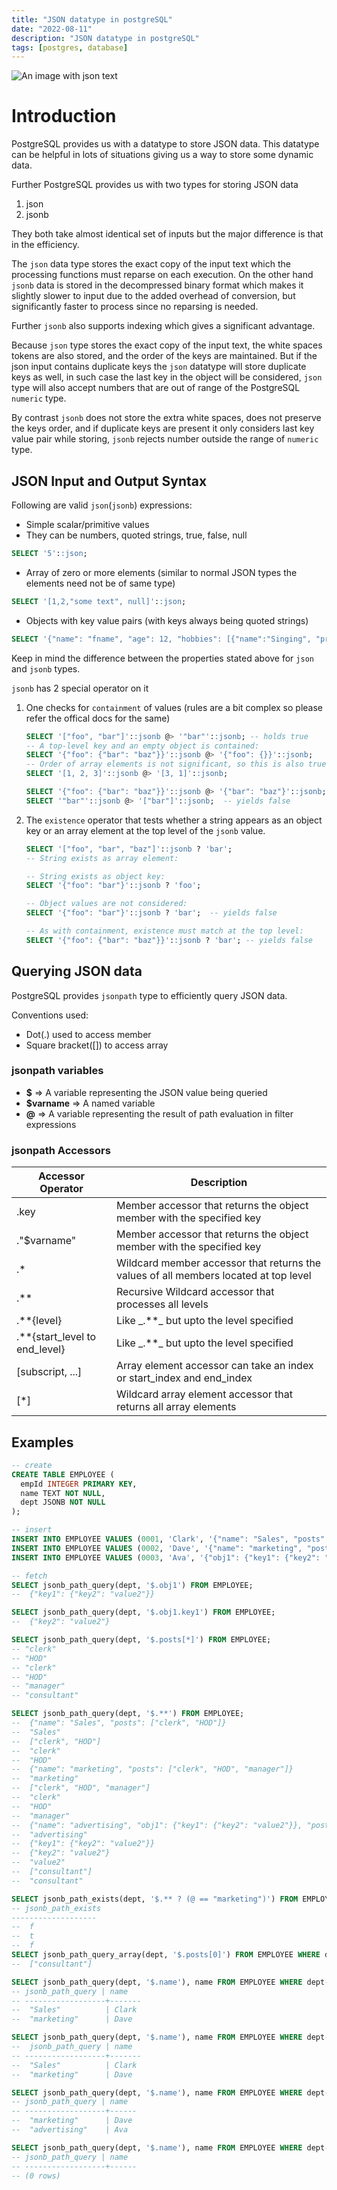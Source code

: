 ```yaml
---
title: "JSON datatype in postgreSQL"
date: "2022-08-11"
description: "JSON datatype in postgreSQL"
tags: [postgres, database]
---
```


![An image with json text](json-featured.jpg)

# Introduction

PostgreSQL provides us with a datatype to store JSON data.
This datatype can be helpful in lots of situations giving us a way to store some dynamic data.

Further PostgreSQL provides us with two types for storing JSON data

1. json
2. jsonb

They both take almost identical set of inputs but the major difference is that in the efficiency.

The `json` data type stores the exact copy of the input text which the processing functions must reparse
on each execution.
On the other hand `jsonb` data is stored in the decompressed binary format which makes it slightly slower
to input due to the added overhead of conversion, but significantly faster to process since no reparsing is needed.

Further `jsonb` also supports indexing which gives a significant advantage.

Because `json` type stores the exact copy of the input text, the white spaces tokens are also stored,
and the order of the keys are maintained. But if the json input contains duplicate keys the `json` datatype
will store duplicate keys as well, in such case the last key in the object will be considered, `json` type
will also accept numbers that are out of range of the PostgreSQL `numeric` type.

By contrast `jsonb` does not store the extra white spaces, does not preserve the keys order,
and if duplicate keys are present it only considers last key value pair while storing, `jsonb` rejects
number outside the range of `numeric` type.

## JSON Input and Output Syntax

Following are valid `json`(`jsonb`) expressions:

- Simple scalar/primitive values
- They can be numbers, quoted strings, true, false, null

```sql
SELECT '5'::json;
```

- Array of zero or more elements (similar to normal JSON types the elements need not be of same type)

```sql
SELECT '[1,2,"some text", null]'::json;
```

- Objects with key value pairs (with keys always being quoted strings)

```sql
SELECT '{"name": "fname", "age": 12, "hobbies": [{"name":"Singing", "proficiency": 3}, "address": null]}'::json;
```

Keep in mind the difference between the properties stated above for `json` and `jsonb` types.

`jsonb` has 2 special operator on it

1.  One checks for `containment` of values (rules are a bit complex so please refer the offical docs for the same)

    ```sql
    SELECT '["foo", "bar"]'::jsonb @> '"bar"'::jsonb; -- holds true
    -- A top-level key and an empty object is contained:
    SELECT '{"foo": {"bar": "baz"}}'::jsonb @> '{"foo": {}}'::jsonb;
    -- Order of array elements is not significant, so this is also true:
    SELECT '[1, 2, 3]'::jsonb @> '[3, 1]'::jsonb;

    SELECT '{"foo": {"bar": "baz"}}'::jsonb @> '{"bar": "baz"}'::jsonb;  -- yields false
    SELECT '"bar"'::jsonb @> '["bar"]'::jsonb;  -- yields false
    ```

2.  The `existence` operator that tests whether a string appears as an object key or an array element
    at the top level of the `jsonb` value.

    ```sql
    SELECT '["foo", "bar", "baz"]'::jsonb ? 'bar';
    -- String exists as array element:

    -- String exists as object key:
    SELECT '{"foo": "bar"}'::jsonb ? 'foo';

    -- Object values are not considered:
    SELECT '{"foo": "bar"}'::jsonb ? 'bar';  -- yields false

    -- As with containment, existence must match at the top level:
    SELECT '{"foo": {"bar": "baz"}}'::jsonb ? 'bar'; -- yields false
    ```

## Querying JSON data

PostgreSQL provides `jsonpath` type to efficiently query JSON data.

Conventions used:

- Dot(.) used to access member
- Square bracket([]) to access array

### jsonpath variables

- **$** => A variable representing the JSON value being queried
- **$varname** => A named variable
- **@** => A variable representing the result of path evaluation in filter expressions

### jsonpath Accessors

| Accessor Operator               | Description                                                                          |
| ------------------------------- | ------------------------------------------------------------------------------------ |
| .key                            | Member accessor that returns the object member with the specified key                |
| ."$varname"                     | Member accessor that returns the object member with the specified key                |
| .\*                             | Wildcard member accessor that returns the values of all members located at top level |
| .\*\*                           | Recursive Wildcard accessor that processes all levels                                |
| .\*\*{level}                    | Like \_.\*\*\_ but upto the level specified                                          |
| .\*\*{start_level to end_level} | Like \_.\*\*\_ but upto the level specified                                          |
| [subscript, ...]                | Array element accessor can take an index or start_index and end_index                |
| [\*]                            | Wildcard array element accessor that returns all array elements                      |

## Examples

```sql
-- create
CREATE TABLE EMPLOYEE (
  empId INTEGER PRIMARY KEY,
  name TEXT NOT NULL,
  dept JSONB NOT NULL
);

-- insert
INSERT INTO EMPLOYEE VALUES (0001, 'Clark', '{"name": "Sales", "posts": ["clerk", "HOD"]}');
INSERT INTO EMPLOYEE VALUES (0002, 'Dave', '{"name": "marketing", "posts": ["clerk", "HOD", "manager"]}');
INSERT INTO EMPLOYEE VALUES (0003, 'Ava', '{"obj1": {"key1": {"key2": "value2"}}, "posts":["consultant"], "name":"advertising"}');

-- fetch
SELECT jsonb_path_query(dept, '$.obj1') FROM EMPLOYEE;
--  {"key1": {"key2": "value2"}}

SELECT jsonb_path_query(dept, '$.obj1.key1') FROM EMPLOYEE;
--  {"key2": "value2"}

SELECT jsonb_path_query(dept, '$.posts[*]') FROM EMPLOYEE;
-- "clerk"
-- "HOD"
-- "clerk"
-- "HOD"
-- "manager"
-- "consultant"

SELECT jsonb_path_query(dept, '$.**') FROM EMPLOYEE;
--  {"name": "Sales", "posts": ["clerk", "HOD"]}
--  "Sales"
--  ["clerk", "HOD"]
--  "clerk"
--  "HOD"
--  {"name": "marketing", "posts": ["clerk", "HOD", "manager"]}
--  "marketing"
--  ["clerk", "HOD", "manager"]
--  "clerk"
--  "HOD"
--  "manager"
--  {"name": "advertising", "obj1": {"key1": {"key2": "value2"}}, "posts": ["consultant"]}
--  "advertising"
--  {"key1": {"key2": "value2"}}
--  {"key2": "value2"}
--  "value2"
--  ["consultant"]
--  "consultant"

SELECT jsonb_path_exists(dept, '$.** ? (@ == "marketing")') FROM EMPLOYEE;
-- jsonb_path_exists
-------------------
--  f
--  t
--  f
SELECT jsonb_path_query_array(dept, '$.posts[0]') FROM EMPLOYEE WHERE dept::jsonb ->>'name'='advertising';
--  ["consultant"]

SELECT jsonb_path_query(dept, '$.name'), name FROM EMPLOYEE WHERE dept->'posts'->>0='clerk';
-- jsonb_path_query | name
-- ------------------+-------
--  "Sales"          | Clark
--  "marketing"      | Dave

SELECT jsonb_path_query(dept, '$.name'), name FROM EMPLOYEE WHERE dept->'posts' ? 'clerk';
--  jsonb_path_query | name
-- ------------------+-------
--  "Sales"          | Clark
--  "marketing"      | Dave

SELECT jsonb_path_query(dept, '$.name'), name FROM EMPLOYEE WHERE dept->'posts' ?| array['consultant', 'manager'];
-- jsonb_path_query | name
-- ------------------+------
--  "marketing"      | Dave
--  "advertising"    | Ava

SELECT jsonb_path_query(dept, '$.name'), name FROM EMPLOYEE WHERE dept->'posts' ?& array['consultant', 'manager'];
-- jsonb_path_query | name
-- ------------------+------
-- (0 rows)
```

